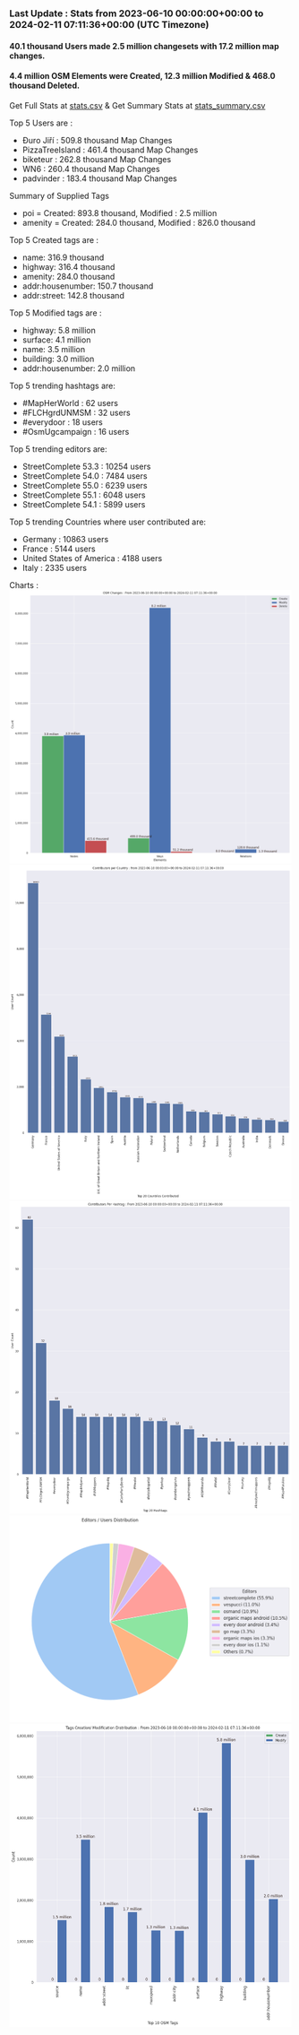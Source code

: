 ### Last Update : Stats from 2023-06-10 00:00:00+00:00 to 2024-02-11 07:11:36+00:00 (UTC Timezone)

#### 40.1 thousand Users made 2.5 million changesets with 17.2 million map changes.
#### 4.4 million OSM Elements were Created, 12.3 million Modified & 468.0 thousand Deleted.
Get Full Stats at [stats.csv](/stats/fieldmappers/Daily/stats.csv)
 & Get Summary Stats at [stats_summary.csv](/stats/fieldmappers/Daily/stats_summary.csv)

Top 5 Users are : 
- Đuro Jiří : 509.8 thousand Map Changes
- PizzaTreeIsland : 461.4 thousand Map Changes
- biketeur : 262.8 thousand Map Changes
- WN6 : 260.4 thousand Map Changes
- padvinder : 183.4 thousand Map Changes

Summary of Supplied Tags
- poi = Created: 893.8 thousand, Modified : 2.5 million
- amenity = Created: 284.0 thousand, Modified : 826.0 thousand


Top 5 Created tags are :
- name: 316.9 thousand
- highway: 316.4 thousand
- amenity: 284.0 thousand
- addr:housenumber: 150.7 thousand
- addr:street: 142.8 thousand


Top 5 Modified tags are :
- highway: 5.8 million
- surface: 4.1 million
- name: 3.5 million
- building: 3.0 million
- addr:housenumber: 2.0 million


Top 5 trending hashtags are:
- #MapHerWorld : 62 users
- #FLCHgrdUNMSM : 32 users
- #everydoor : 18 users
- #OsmUgcampaign : 16 users


Top 5 trending editors are:
- StreetComplete 53.3 : 10254 users
- StreetComplete 54.0 : 7484 users
- StreetComplete 55.0 : 6239 users
- StreetComplete 55.1 : 6048 users
- StreetComplete 54.1 : 5899 users


Top 5 trending Countries where user contributed are:
- Germany : 10863 users
- France : 5144 users
- United States of America : 4188 users
- Italy : 2335 users


 Charts : 
![Alt text](./stats_osm_changes.png) 
![Alt text](./stats_users_per_country.png) 
![Alt text](./stats_users_per_hashtag.png) 
![Alt text](./stats_editors_pie_chart.png) 
![Alt text](./stats_tags.png) 
